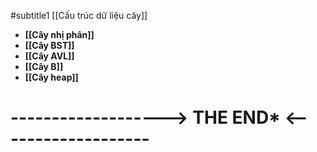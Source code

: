 #subtitle1 [[Cấu trúc dữ liệu cây]]

- **[[Cây nhị phân]]**
- **[[Cây BST]]** 
- **[[Cây AVL]]**
- **[[Cây B]]**
- **[[Cây heap]]**

# -------------------> **THE END*** <-------------------
